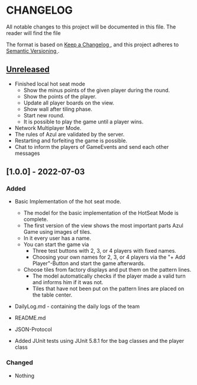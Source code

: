 # CHANGELOG

All notable changes to this project will be documented in this file. 
The reader will find the file 

The format is based on [ Keep a Changelog ]( https://keepachangelog.com/en/1.0.0/ ) ,
and this project adheres to [ Semantic Versioning ]( https://semver.org/spec/v2.0.0.html ).


## [Unreleased]
- Finished local hot seat mode
  - Show the minus points of the given player during the round. 
  - Show the points of the player. 
  - Update all player boards on the view. 
  - Show wall after tiling phase.
  - Start new round. 
  - It is possible to play the game until a player wins. 
- Network Multiplayer Mode.
- The rules of Azul are validated by the server.
- Restarting and forfeiting the game is possible.
- Chat to inform the players of GameEvents and send each other messages 

## [1.0.0] - 2022-07-03 
### Added
- Basic Implementation of the hot seat mode.
  - The model for the basic implementation of the HotSeat Mode is complete. 
  - The first version of the view shows the most important parts Azul Game using images of tiles. 
  - In it every user has a name.
  - You can start the game via 
    - Three test buttons with 2, 3, or 4 players with fixed names. 
    - Choosing your own names for 2, 3, or 4 players via the "+ Add Player"-Button and start the game afterwards. 
  - Choose tiles from factory displays and put them on the pattern lines. 
    - The model automatically checks if the player made a valid turn and informs him if it was not. 
    - Tiles that have not been put on the pattern lines are placed on the table center. 

- DailyLog.md - containing the daily logs of the team
- README.md 
- JSON-Protocol
- Added JUnit tests using JUnit 5.8.1 for the bag classes and the player class 

### Changed
- Nothing

[Unreleased]: https://gitlab2.cip.ifi.lmu.de/sosy-lab/sep-ss-22/team12/-/releases




